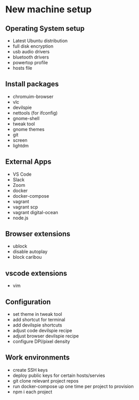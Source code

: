 # New machine setup

## Operating System setup

  - Latest Ubuntu distribution
  - full disk encryption
  - usb audio drivers
  - bluetooth drivers
  - powertop profile
  - hosts file

## Install packages

  - chromuim-browser
  - vlc
  - devilspie
  - nettools (for ifconfig)
  - gnome-shell
  - tweak tool
  - gnome themes
  - git
  - screen
  - lightdm

## External Apps

  - VS Code
  - Slack
  - Zoom
  - docker
  - docker-compose
  - vagrant
  - vagrant scp
  - vagrant digital-ocean
  - node.js

## Browser extensions

 - ublock
 - disable autoplay
 - block caribou

## vscode extensions

  - vim

## Configuration

 - set theme in tweak tool
 - add shortcut for terminal
 - add devilspie shortcuts
 - adjust code devilspie recipe
 - adjust browser devilspie recipe
 - configure DPI/pixel density 

## Work environments
  - create SSH keys
  - deploy public keys for certain hosts/servies
  - git clone relevant project repos
  - run docker-compose up one time per project to provision
  - npm i each project